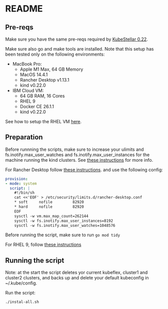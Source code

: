# README

## Pre-reqs

Make sure you have the same pre-reqs required by [KubeStellar 0.22](https://docs.kubestellar.io/release-0.22.0/direct/pre-reqs/#kubestellar-prerequisites). 

Make sure also go and make tools are installed. Note that this setup has been tested only on the 
following environments:

- MacBook Pro:
  - Apple M1 Max, 64 GB Memory
  - MacOS 14.4.1
  - Rancher Desktop v1.13.1
  - kind v0.22.0
- IBM Cloud VM:
  - 64 GB RAM, 16 Cores
  - RHEL 9
  - Docker CE 26.1.1
  - kind v0.22.0


See how to setup the RHEL VM [here](docs/RHEL-KS-install.md).

## Preparation

Before runnning the scripts, make sure to increase your ulimits and 
fs.inotify.max_user_watches and fs.inotify.max_user_instances for the machine
running the kind clusters. See [these instructions](https://kind.sigs.k8s.io/docs/user/known-issues/#pod-errors-due-to-too-many-open-files) for more info.

For Rancher Desktop follow [these instructions](https://docs.rancherdesktop.io/how-to-guides/increasing-open-file-limit).
and use the following config:

```yaml
provision:
- mode: system
  script: |
    #!/bin/sh
    cat <<'EOF' > /etc/security/limits.d/rancher-desktop.conf
    * soft     nofile         82920
    * hard     nofile         82920
    EOF
    sysctl -w vm.max_map_count=262144
    sysctl -w fs.inotify.max_user_instances=8192
    sysctl -w fs.inotify.max_user_watches=1048576
```

Before running the script, make sure to run `go mod tidy`

For RHEL 9, follow [these instructions](docs/RHEL-KS-install.md#increasing-limits)


## Running the script

Note: at the start the script deletes yor current kubeflex, cluster1 and cluster2 clusters, and
backs up and delete your default kubeconfig in ~/.kube/config.

Run the script:

```shell
./instal-all.sh
```